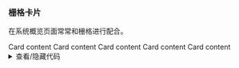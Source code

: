 ### 栅格卡片

在系统概览页面常常和栅格进行配合。

<div class="cell-demo vp-raw">
  <div
    :style="{
      boxSizing: 'border-box',
      width: '100%',
      padding: '40px',
      backgroundColor: 'var(--color-fill-2)',
    }"
  >
    <yc-row :gutter="20" :style="{ marginBottom: '20px' }">
      <yc-col :span="8">
        <yc-card title="Arco Card" :bordered="false" :style="{ width: '100%' }">
          <template #extra>
            <yc-link>More</yc-link>
          </template>
          Card content
        </yc-card>
      </yc-col>
      <yc-col :span="8">
        <yc-card title="Arco Card" :bordered="false" :style="{ width: '100%' }">
          <template #extra>
            <yc-link>More</yc-link>
          </template>
          Card content
        </yc-card>
      </yc-col>
      <yc-col :span="8">
        <yc-card title="Arco Card" :bordered="false" :style="{ width: '100%' }">
          <template #extra>
            <yc-link>More</yc-link>
          </template>
          Card content
        </yc-card>
      </yc-col>
    </yc-row>
    <yc-row :gutter="20">
      <yc-col :span="16">
        <yc-card title="Arco Card" :bordered="false" :style="{ width: '100%' }">
          <template #extra>
            <yc-link>More</yc-link>
          </template>
          Card content
        </yc-card>
      </yc-col>
      <yc-col :span="8">
        <yc-card title="Arco Card" :bordered="false" :style="{ width: '100%' }">
          <template #extra>
            <yc-link>More</yc-link>
          </template>
          Card content
        </yc-card>
      </yc-col>
    </yc-row>
  </div>
</div>

<details>
<summary>查看/隐藏代码</summary>

```vue
<template>
  <div
    :style="{
      boxSizing: 'border-box',
      width: '100%',
      padding: '40px',
      backgroundColor: 'var(--color-fill-2)',
    }">
    <yc-row
      :gutter="20"
      :style="{ marginBottom: '20px' }">
      <yc-col :span="8">
        <yc-card
          title="Arco Card"
          :bordered="false"
          :style="{ width: '100%' }">
          <template #extra>
            <yc-link>More</yc-link>
          </template>
          Card content
        </yc-card>
      </yc-col>
      <yc-col :span="8">
        <yc-card
          title="Arco Card"
          :bordered="false"
          :style="{ width: '100%' }">
          <template #extra>
            <yc-link>More</yc-link>
          </template>
          Card content
        </yc-card>
      </yc-col>
      <yc-col :span="8">
        <yc-card
          title="Arco Card"
          :bordered="false"
          :style="{ width: '100%' }">
          <template #extra>
            <yc-link>More</yc-link>
          </template>
          Card content
        </yc-card>
      </yc-col>
    </yc-row>
    <yc-row :gutter="20">
      <yc-col :span="16">
        <yc-card
          title="Arco Card"
          :bordered="false"
          :style="{ width: '100%' }">
          <template #extra>
            <yc-link>More</yc-link>
          </template>
          Card content
        </yc-card>
      </yc-col>
      <yc-col :span="8">
        <yc-card
          title="Arco Card"
          :bordered="false"
          :style="{ width: '100%' }">
          <template #extra>
            <yc-link>More</yc-link>
          </template>
          Card content
        </yc-card>
      </yc-col>
    </yc-row>
  </div>
</template>
```

</details>
